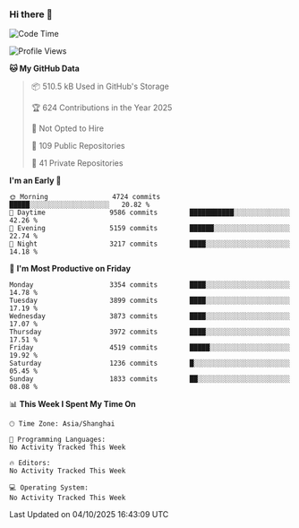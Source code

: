 ### Hi there 👋

<!--
**qbosen/qbosen** is a ✨ _special_ ✨ repository because its `README.md` (this file) appears on your GitHub profile.

Here are some ideas to get you started:

- 🔭 I’m currently working on ...
- 🌱 I’m currently learning ...
- 👯 I’m looking to collaborate on ...
- 🤔 I’m looking for help with ...
- 💬 Ask me about ...
- 📫 How to reach me: ...
- 😄 Pronouns: ...
- ⚡ Fun fact: ...
-->

<!--START_SECTION:waka-->
![Code Time](http://img.shields.io/badge/Code%20Time-2%2C111%20hrs%2036%20mins-blue)

![Profile Views](http://img.shields.io/badge/Profile%20Views-0-blue)

**🐱 My GitHub Data** 

> 📦 510.5 kB Used in GitHub's Storage 
 > 
> 🏆 624 Contributions in the Year 2025
 > 
> 🚫 Not Opted to Hire
 > 
> 📜 109 Public Repositories 
 > 
> 🔑 41 Private Repositories 
 > 
**I'm an Early 🐤** 

```text
🌞 Morning                4724 commits        █████░░░░░░░░░░░░░░░░░░░░   20.82 % 
🌆 Daytime                9586 commits        ███████████░░░░░░░░░░░░░░   42.26 % 
🌃 Evening                5159 commits        ██████░░░░░░░░░░░░░░░░░░░   22.74 % 
🌙 Night                  3217 commits        ████░░░░░░░░░░░░░░░░░░░░░   14.18 % 
```
📅 **I'm Most Productive on Friday** 

```text
Monday                   3354 commits        ████░░░░░░░░░░░░░░░░░░░░░   14.78 % 
Tuesday                  3899 commits        ████░░░░░░░░░░░░░░░░░░░░░   17.19 % 
Wednesday                3873 commits        ████░░░░░░░░░░░░░░░░░░░░░   17.07 % 
Thursday                 3972 commits        ████░░░░░░░░░░░░░░░░░░░░░   17.51 % 
Friday                   4519 commits        █████░░░░░░░░░░░░░░░░░░░░   19.92 % 
Saturday                 1236 commits        █░░░░░░░░░░░░░░░░░░░░░░░░   05.45 % 
Sunday                   1833 commits        ██░░░░░░░░░░░░░░░░░░░░░░░   08.08 % 
```


📊 **This Week I Spent My Time On** 

```text
🕑︎ Time Zone: Asia/Shanghai

💬 Programming Languages: 
No Activity Tracked This Week

🔥 Editors: 
No Activity Tracked This Week

💻 Operating System: 
No Activity Tracked This Week
```


 Last Updated on 04/10/2025 16:43:09 UTC
<!--END_SECTION:waka-->
